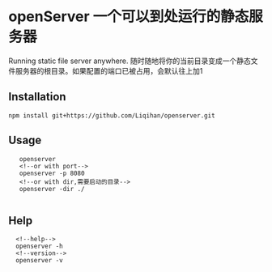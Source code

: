 # openServer 一个可以到处运行的静态服务器

Running static file server anywhere. 随时随地将你的当前目录变成一个静态文件服务器的根目录。如果配置的端口已被占用，会默认往上加1


## Installation

```
npm install git+https://github.com/Liqihan/openserver.git
```

## Usage 
 ```
    openserver 
    <!--or with port-->
    openserver -p 8080
    <!--or with dir,需要启动的目录-->
    openserver -dir ./
    
 ```

 ## Help
  ```
    <!--help-->
    openserver -h
    <!--version-->
    openserver -v
  ```

